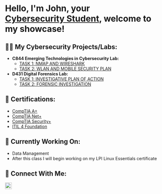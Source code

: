 <h1>Hello, I'm John, your <br/><a href="www.linkedin.com/in/john-somanza-84b3072a6">Cybersecurity Student</a>, welcome to my showcase!

<h2>👨‍💻 My Cybersecurity Projects/Labs:</h2>

- <b>C844 Emerging Technologies in Cybersecurity Lab:</b>
  - [TASK 1: NMAP AND WIRESHARK](https://github.com/John-Somanza/C844-Emerging-Technologies-in-Cybersecurity-Lab.git)
  - [TASK 2: WLAN AND MOBILE SECURITY PLAN](https://github.com/joshmadakor1/Algorithms-Practice)
- <b>D431 Digital Forensics Lab:</b>
  - [TASK 1: INVESTIGATIVE PLAN OF ACTION](https://github.com/joshmadakor1/4chan-Image-Analysis-Middleware-C964)
  - [TASK 2: FORENSIC INVESTIGATION](https://github.com/joshmadakor1/4chan-Image-Analysis-Middleware-C964)

<h2> 📜 Certifications: </h2>

- [CompTIA A+](https://www.credly.com/badges/45afae35-869b-4159-888d-d8e501abde42/public_url)
- [CompTIA Net+](https://www.credly.com/badges/a61c9eac-6e91-444b-a3dc-ea605460e21b/public_url)
- [CompTIA Security+](https://www.credly.com/badges/a6d11c17-9850-4ac1-815f-d625b9be3856/public_url)
- [ITIL 4 Foundation](https://www.linkedin.com/posts/john-somanza-84b3072a6_got-my-itil-v4-cert-just-going-to-let-it-activity-7148495586604769281-lmAO?utm_source=share&utm_medium=member_desktop)

<h2> 📖 Currently Working On: </h2>

- Data Management
- After this class I will begin working on my LPI Linux Essentials certificate

<h2> 📲 Connect With Me: </h2>

[<img align="left" alt="JoshMadakor | LinkedIn" width="22px" src="https://cdn.jsdelivr.net/npm/simple-icons@v3/icons/linkedin.svg" />][linkedin]

[linkedin]: https://www.linkedin.com/in/john-somanza-84b3072a6/

<!--
**joshmadakor1/joshmadakor1** is a ✨ _special_ ✨ repository because its `README.md` (this file) appears on your GitHub profile.

Here are some ideas to get you started:

- 🔭 I’m currently working on ...
- 🌱 I’m currently learning ...
- 👯 I’m looking to collaborate on ...
- 🤔 I’m looking for help with ...
- 💬 Ask me about ...
- 📫 How to reach me: ...
- 😄 Pronouns: ...
- ⚡ Fun fact: ...
-->
